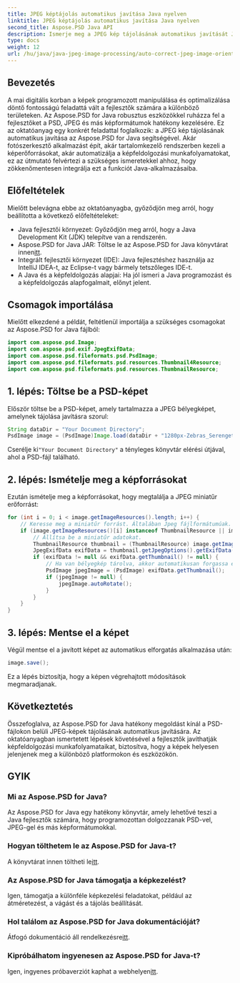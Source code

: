 ```yaml
---
title: JPEG képtájolás automatikus javítása Java nyelven
linktitle: JPEG képtájolás automatikus javítása Java nyelven
second_title: Aspose.PSD Java API
description: Ismerje meg a JPEG kép tájolásának automatikus javítását Java nyelven az Aspose.PSD segítségével. Fejlessze képfeldolgozási készségeit könnyedén.
type: docs
weight: 12
url: /hu/java/java-jpeg-image-processing/auto-correct-jpeg-image-orientation-java/
---
```

## Bevezetés
A mai digitális korban a képek programozott manipulálása és optimalizálása döntő fontosságú feladattá vált a fejlesztők számára a különböző területeken. Az Aspose.PSD for Java robusztus eszközökkel ruházza fel a fejlesztőket a PSD, JPEG és más képformátumok hatékony kezelésére. Ez az oktatóanyag egy konkrét feladattal foglalkozik: a JPEG kép tájolásának automatikus javítása az Aspose.PSD for Java segítségével. Akár fotószerkesztő alkalmazást épít, akár tartalomkezelő rendszerben kezeli a képerőforrásokat, akár automatizálja a képfeldolgozási munkafolyamatokat, ez az útmutató felvértezi a szükséges ismeretekkel ahhoz, hogy zökkenőmentesen integrálja ezt a funkciót Java-alkalmazásaiba.
## Előfeltételek
Mielőtt belevágna ebbe az oktatóanyagba, győződjön meg arról, hogy beállította a következő előfeltételeket:
- Java fejlesztői környezet: Győződjön meg arról, hogy a Java Development Kit (JDK) telepítve van a rendszerén.
-  Aspose.PSD for Java JAR: Töltse le az Aspose.PSD for Java könyvtárat innen[itt](https://releases.aspose.com/psd/java/).
- Integrált fejlesztői környezet (IDE): Java fejlesztéshez használja az IntelliJ IDEA-t, az Eclipse-t vagy bármely tetszőleges IDE-t.
- A Java és a képfeldolgozás alapjai: Ha jól ismeri a Java programozást és a képfeldolgozás alapfogalmait, előnyt jelent.

## Csomagok importálása
Mielőtt elkezdené a példát, feltétlenül importálja a szükséges csomagokat az Aspose.PSD for Java fájlból:
```java
import com.aspose.psd.Image;
import com.aspose.psd.exif.JpegExifData;
import com.aspose.psd.fileformats.psd.PsdImage;
import com.aspose.psd.fileformats.psd.resources.Thumbnail4Resource;
import com.aspose.psd.fileformats.psd.resources.ThumbnailResource;
```
## 1. lépés: Töltse be a PSD-képet
Először töltse be a PSD-képet, amely tartalmazza a JPEG bélyegképet, amelynek tájolása javításra szorul:
```java
String dataDir = "Your Document Directory";
PsdImage image = (PsdImage)Image.load(dataDir + "1280px-Zebras_Serengeti.psd");
```
 Cserélje ki`"Your Document Directory"` a tényleges könyvtár elérési útjával, ahol a PSD-fájl található.
## 2. lépés: Ismételje meg a képforrásokat
Ezután ismételje meg a képforrásokat, hogy megtalálja a JPEG miniatűr erőforrást:
```java
for (int i = 0; i < image.getImageResources().length; i++) {
    // Keresse meg a miniatűr forrást. Általában Jpeg fájlformátumúak.
    if (image.getImageResources()[i] instanceof ThumbnailResource || image.getImageResources()[i] instanceof Thumbnail4Resource) {
        // Állítsa be a miniatűr adatokat.
        ThumbnailResource thumbnail = (ThumbnailResource) image.getImageResources()[i];
        JpegExifData exifData = thumbnail.getJpegOptions().getExifData();
        if (exifData != null && exifData.getThumbnail() != null) {
            // Ha van bélyegkép tárolva, akkor automatikusan forgassa el.
            PsdImage jpegImage = (PsdImage) exifData.getThumbnail();
            if (jpegImage != null) {
                jpegImage.autoRotate();
            }
        }
    }
}
```
## 3. lépés: Mentse el a képet
Végül mentse el a javított képet az automatikus elforgatás alkalmazása után:
```java
image.save();
```
Ez a lépés biztosítja, hogy a képen végrehajtott módosítások megmaradjanak.

## Következtetés
Összefoglalva, az Aspose.PSD for Java hatékony megoldást kínál a PSD-fájlokon belüli JPEG-képek tájolásának automatikus javítására. Az oktatóanyagban ismertetett lépések követésével a fejlesztők javíthatják képfeldolgozási munkafolyamataikat, biztosítva, hogy a képek helyesen jelenjenek meg a különböző platformokon és eszközökön.
## GYIK
### Mi az Aspose.PSD for Java?
Az Aspose.PSD for Java egy hatékony könyvtár, amely lehetővé teszi a Java fejlesztők számára, hogy programozottan dolgozzanak PSD-vel, JPEG-gel és más képformátumokkal.
### Hogyan tölthetem le az Aspose.PSD for Java-t?
 A könyvtárat innen töltheti le[itt](https://releases.aspose.com/psd/java/).
### Az Aspose.PSD for Java támogatja a képkezelést?
Igen, támogatja a különféle képkezelési feladatokat, például az átméretezést, a vágást és a tájolás beállítását.
### Hol találom az Aspose.PSD for Java dokumentációját?
 Átfogó dokumentáció áll rendelkezésre[itt](https://reference.aspose.com/psd/java/).
### Kipróbálhatom ingyenesen az Aspose.PSD for Java-t?
 Igen, ingyenes próbaverziót kaphat a webhelyen[itt](https://releases.aspose.com/).